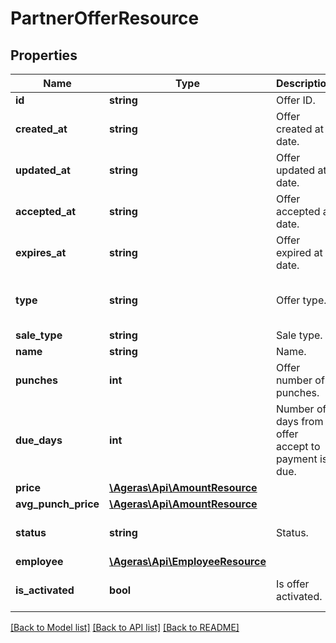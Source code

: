 # PartnerOfferResource

## Properties
Name | Type | Description | Notes
------------ | ------------- | ------------- | -------------
**id** | **string** | Offer ID. | [optional] 
**created_at** | **string** | Offer created at date. | [optional] 
**updated_at** | **string** | Offer updated at date. | [optional] 
**accepted_at** | **string** | Offer accepted at date. | [optional] 
**expires_at** | **string** | Offer expired at date. | [optional] 
**type** | **string** | Offer type. | [optional] [default to 'partner']
**sale_type** | **string** | Sale type. | [optional] 
**name** | **string** | Name. | [optional] 
**punches** | **int** | Offer number of punches. | [optional] 
**due_days** | **int** | Number of days from offer accept to payment is due. | [optional] 
**price** | [**\Ageras\Api\AmountResource**](AmountResource.md) |  | [optional] 
**avg_punch_price** | [**\Ageras\Api\AmountResource**](AmountResource.md) |  | [optional] 
**status** | **string** | Status. | [optional] [default to 'new']
**employee** | [**\Ageras\Api\EmployeeResource**](EmployeeResource.md) |  | [optional] 
**is_activated** | **bool** | Is offer activated. | [optional] [default to false]

[[Back to Model list]](../README.md#documentation-for-models) [[Back to API list]](../README.md#documentation-for-api-endpoints) [[Back to README]](../README.md)


